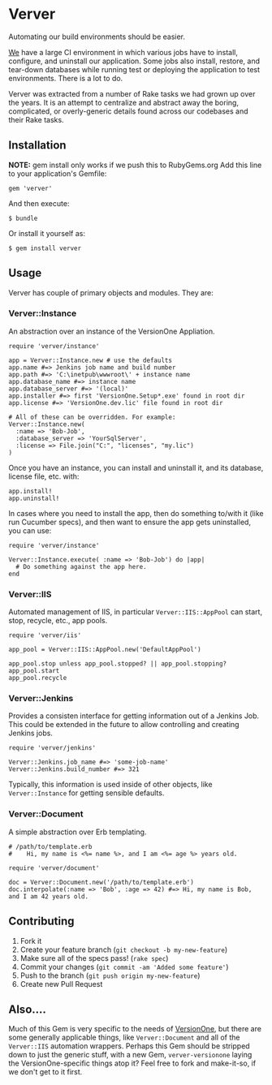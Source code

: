 # Verver

Automating our build environments should be easier.

[We][versionone-team] have a large CI environment in which various jobs
have to install, configure, and uninstall our application. Some jobs
also install, restore, and tear-down databases while running test or
deploying the application to test environments. There is a lot to do.

Verver was extracted from a number of Rake tasks we had grown up over
the years. It is an attempt to centralize and abstract away the boring,
complicated, or overly-generic details found across our codebases and
their Rake tasks.

## Installation

__NOTE:__ gem install only works if we push this to RubyGems.org
Add this line to your application's Gemfile:

    gem 'verver'

And then execute:

    $ bundle

Or install it yourself as:

    $ gem install verver

## Usage

Verver has couple of primary objects and modules. They are:

### Verver::Instance

An abstraction over an instance of the VersionOne Appliation.

    require 'verver/instance'

    app = Verver::Instance.new # use the defaults
    app.name #=> Jenkins job name and build number
    app.path #=> 'C:\inetpub\wwwroot\' + instance name
    app.database_name #=> instance name
    app.database_server #=> '(local)'
    app.installer #=> first 'VersionOne.Setup*.exe' found in root dir
    app.license #=> 'VersionOne.dev.lic' file found in root dir

    # All of these can be overridden. For example:
    Verver::Instance.new(
      :name => 'Bob-Job',
      :database_server => 'YourSqlServer',
      :license => File.join("C:", "licenses", "my.lic")
    )

Once you have an instance, you can install and uninstall it, and its
database, license file, etc. with:

    app.install!
    app.uninstall!

In cases where you need to install the app, then do something to/with it
(like run Cucumber specs), and then want to ensure the app gets
uninstalled, you can use:

    require 'verver/instance'

    Verver::Instance.execute( :name => 'Bob-Job') do |app|
      # Do something against the app here.
    end

### Verver::IIS

Automated management of IIS, in particular `Verver::IIS::AppPool`
can start, stop, recycle, etc., app pools.

    require 'verver/iis'

    app_pool = Verver::IIS::AppPool.new('DefaultAppPool')

    app_pool.stop unless app_pool.stopped? || app_pool.stopping?
    app_pool.start
    app_pool.recycle

### Verver::Jenkins

Provides a consisten interface for getting information out of a
Jenkins Job. This could be extended in the future to allow controlling
and creating Jenkins jobs.

    require 'verver/jenkins'

    Verver::Jenkins.job_name #=> 'some-job-name'
    Verver::Jenkins.build_number #=> 321

Typically, this information is used inside of other objects, like
`Verver::Instance` for getting sensible defaults.

### Verver::Document

A simple abstraction over Erb templating.

    # /path/to/template.erb
    #    Hi, my name is <%= name %>, and I am <%= age %> years old.

    require 'verver/document'

    doc = Verver::Document.new('/path/to/template.erb')
    doc.interpolate(:name => 'Bob', :age => 42) #=> Hi, my name is Bob, and I am 42 years old.

## Contributing

1. Fork it
2. Create your feature branch (`git checkout -b my-new-feature`)
3. Make sure all of the specs pass! (`rake spec`)
4. Commit your changes (`git commit -am 'Added some feature'`)
5. Push to the branch (`git push origin my-new-feature`)
6. Create new Pull Request

## Also....

Much of this Gem is very specific to the needs of
[VersionOne][versionone], but there are some generally applicable
things, like `Verver::Document` and all of the `Verver::IIS` automation
wrappers. Perhaps this Gem should be stripped down to just the generic
stuff, with a new Gem, `verver-versionone` laying the
VersionOne-specific things atop it? Feel free to fork and make-it-so, if
we don't get to it first.

[versionone]: http://versionone.com
[versionone-team]: http://github.com/versionone

